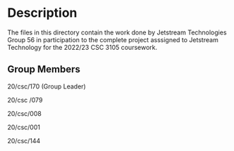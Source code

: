 # Description

The files in this directory contain the work done by Jetstream Technologies Group 56 in participation to the complete project asssigned to Jetstream Technology for the 2022/23 CSC 3105 coursework.



## Group Members
20/csc/170 (Group Leader)

20/csc /079

20/csc/008

20/csc/001

20/csc/144